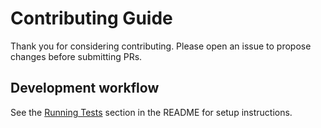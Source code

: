 # Contributing Guide

Thank you for considering contributing. Please open an issue to propose changes before submitting PRs.

## Development workflow

See the [Running Tests](README.md#running-tests) section in the README for setup instructions.
